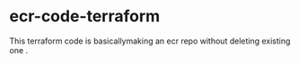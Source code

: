 # ecr-code-terraform
This terraform code is basicallymaking an ecr repo without deleting existing one .
